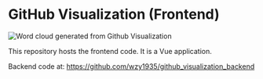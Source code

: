 # GitHub Visualization (Frontend)


![Word cloud generated from Github Visualization](https://githubvisualizationdeploy-production.up.railway.app/api/repo/freeCodeCamp/freeCodeCamp/issues/wordcloud_pic/200/1000/200)

This repository hosts the frontend code. It is a Vue application.

Backend code at: https://github.com/wzy1935/github_visualization_backend
